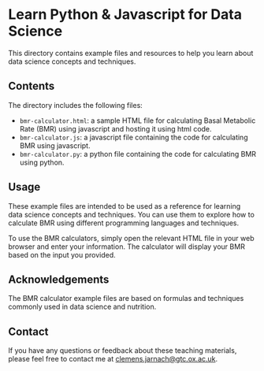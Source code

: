 # Learn Python & Javascript for Data Science

This directory contains example files and resources to help you learn about data science concepts and techniques. 

## Contents

The directory includes the following files:

- `bmr-calculator.html`: a sample HTML file for calculating Basal Metabolic Rate (BMR) using javascript and hosting it using html code. 
- `bmr-calculator.js`: a javascript file containing the code for calculating BMR using javascript.
- `bmr-calculator.py`: a python file containing the code for calculating BMR using python.

## Usage

These example files are intended to be used as a reference for learning data science concepts and techniques. You can use them to explore how to calculate BMR using different programming languages and techniques.

To use the BMR calculators, simply open the relevant HTML file in your web browser and enter your information. The calculator will display your BMR based on the input you provided.

## Acknowledgements

The BMR calculator example files are based on formulas and techniques commonly used in data science and nutrition. 

## Contact

If you have any questions or feedback about these teaching materials, please feel free to contact me at clemens.jarnach@gtc.ox.ac.uk.
